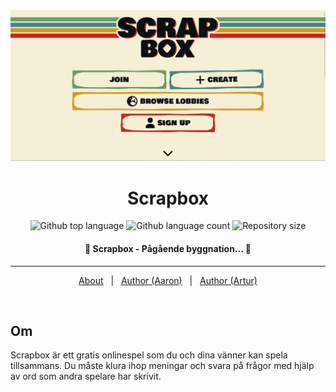<div align="center" id="top"> 
  <img src="./.github/screenshot.png" alt="Scrapbox" />

  <!-- &#xa0; -->

  <!-- <a href="https://scrap.netlify.app">Demo</a> -->
</div>

<h1 align="center">Scrapbox</h1>

<p align="center">
  <img alt="Github top language" src="https://img.shields.io/github/languages/top/aaronkanaron/scrapbox-frontend?color=56BEB8">

  <img alt="Github language count" src="https://img.shields.io/github/languages/count/aaronkanaron/scrapbox-frontend?color=56BEB8">

  <img alt="Repository size" src="https://img.shields.io/github/repo-size/aaronkanaron/scrapbox-frontend?color=56BEB8">

  <!-- <img alt="Github issues" src="https://img.shields.io/github/issues/{{YOUR_GITHUB_USERNAME}}/scrap?color=56BEB8" /> -->

  <!-- <img alt="Github forks" src="https://img.shields.io/github/forks/{{YOUR_GITHUB_USERNAME}}/scrap?color=56BEB8" /> -->

  <!-- <img alt="Github stars" src="https://img.shields.io/github/stars/{{YOUR_GITHUB_USERNAME}}/scrap?color=56BEB8" /> -->
</p>

<!-- Status -->

<h4 align="center"> 
	🚧  Scrapbox - Pågående byggnation...  🚧
</h4> 

<hr>

<p align="center">
  <a href="#dart-about">About</a> &#xa0; | &#xa0; 
  <!-- <a href="#sparkles-features">Features</a> &#xa0; | &#xa0; -->
  <!-- <a href="#rocket-technologies">Technologies</a> &#xa0; | &#xa0; -->
  <!-- <a href="#white_check_mark-requirements">Requirements</a> &#xa0; | &#xa0; -->
  <!-- <a href="#checkered_flag-starting">Starting</a> &#xa0; | &#xa0; -->
  <!-- <a href="#memo-license">License</a> &#xa0; | &#xa0; -->
  <a href="https://github.com/aaronkanaron" target="_blank">Author (Aaron)</a>  &#xa0; | &#xa0;
  <a href="https://github.com/arturr-h" target="_blank">Author (Artur)</a>
</p>

<br>

## <!--:dart:-->Om ##

Scrapbox är ett gratis onlinespel som du och dina vänner kan spela tillsammans. Du måste klura ihop meningar och svara på frågor med hjälp av ord som andra spelare har skrivit.

<!-- ## :sparkles: Features ##

:heavy_check_mark: Feature 1;\
:heavy_check_mark: Feature 2;\
:heavy_check_mark: Feature 3; -->

<!-- ## :rocket: Technologies ## -->

<!-- The following tools were used in this project:

- [Expo](https://expo.io/)
- [Node.js](https://nodejs.org/en/)
- [React](https://pt-br.reactjs.org/)
- [React Native](https://reactnative.dev/)
- [TypeScript](https://www.typescriptlang.org/)

## :white_check_mark: Requirements ##

Before starting :checkered_flag:, you need to have [Git](https://git-scm.com) and [Node](https://nodejs.org/en/) installed.

## :checkered_flag: Starting ##

```bash
# Clone this project
$ git clone https://github.com/{{YOUR_GITHUB_USERNAME}}/scrap

# Access
$ cd scrap

# Install dependencies
$ yarn

# Run the project
$ yarn start

# The server will initialize in the <http://localhost:3000>
```

## :memo: License ##

This project is under license from MIT. For more details, see the [LICENSE](LICENSE.md) file.


Made with :heart: by <a href="https://github.com/{{YOUR_GITHUB_USERNAME}}" target="_blank">{{YOUR_NAME}}</a>
 -->
&#xa0;

<!-- <a href="#top">Back to top</a> -->
